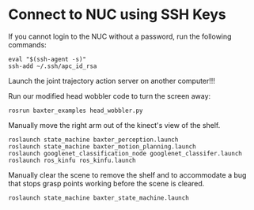 # Connect to NUC using SSH Keys

If you cannot login to the NUC without a password, run the following commands:

```
eval "$(ssh-agent -s)"
ssh-add ~/.ssh/apc_id_rsa
```

Launch the joint trajectory action server on another computer!!!

Run our modified head wobbler code to turn the screen away:

```
rosrun baxter_examples head_wobbler.py
```

Manually move the right arm out of the kinect's view of the shelf. 

```
roslaunch state_machine baxter_perception.launch
roslaunch state_machine baxter_motion_planning.launch
roslaunch googlenet_classification_node googlenet_classifer.launch
roslaunch ros_kinfu ros_kinfu.launch
```

Manually clear the scene to remove the shelf and to accommodate a bug that stops
grasp points working before the scene is cleared.

```
roslaunch state_machine baxter_state_machine.launch
```
